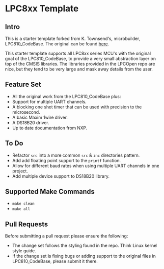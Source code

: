 # LPC8xx Template

## Intro

This is a starter template forked from K. Townsend's, microbuilder, LPC810_CodeBase.
The original can be found [here](https://github.com/microbuilder/LPC810_CodeBase).

This starter template supports all LPC8xx series MCU's with the original goal of the LPC810_CodeBase, to provide a very small abstraction layer on top of the CMSIS libraries. The libraries provided in the LPCOpen repo are nice, but they tend to be very large and mask away details from the user.

## Feature Set
* All the original work from the LPC810_CodeBase plus:
* Support for multiple UART channels.
* A blocking one shot timer that can be used with precision to the microsecond.
* A basic Maxim 1wire driver.
* A DS18B20 driver.
* Up to date documentation from NXP.

## To Do
* Refactor `src` into a more common `src` & `inc` directories pattern.
* Add add floating point support to the `printf` function.
* Allow for different baud rates when using multiple UART channels in one project.
* Add multiple device support to DS18B20 library.

## Supported Make Commands

- `make clean`
- `make all`

## Pull Requests
Before submitting a pull request please ensure the following:
* The change set follows the styling found in the repo. Think Linux kernel style guide.
* If the change set is fixing bugs or adding support to the original files in LPC810_CodeBase, please submit it there.
